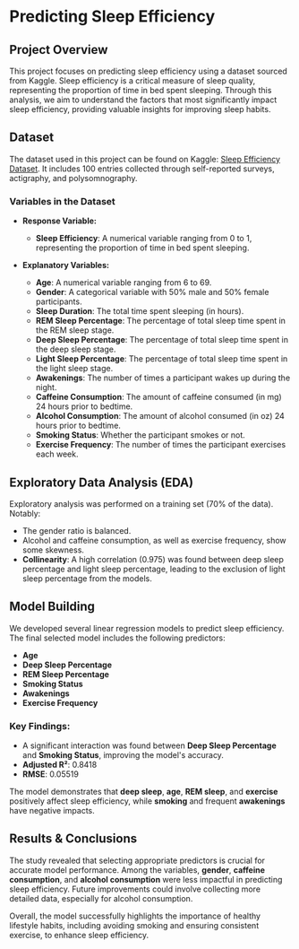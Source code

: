# Predicting Sleep Efficiency

## Project Overview

This project focuses on predicting sleep efficiency using a dataset sourced from Kaggle. Sleep efficiency is a critical measure of sleep quality, representing the proportion of time in bed spent sleeping. Through this analysis, we aim to understand the factors that most significantly impact sleep efficiency, providing valuable insights for improving sleep habits.

## Dataset

The dataset used in this project can be found on Kaggle: [Sleep Efficiency Dataset](https://www.kaggle.com/datasets/equilibriumm/sleep-efficiency). It includes 100 entries collected through self-reported surveys, actigraphy, and polysomnography.

### Variables in the Dataset

- **Response Variable:**

  - **Sleep Efficiency**: A numerical variable ranging from 0 to 1, representing the proportion of time in bed spent sleeping.

- **Explanatory Variables:**
  - **Age**: A numerical variable ranging from 6 to 69.
  - **Gender**: A categorical variable with 50% male and 50% female participants.
  - **Sleep Duration**: The total time spent sleeping (in hours).
  - **REM Sleep Percentage**: The percentage of total sleep time spent in the REM sleep stage.
  - **Deep Sleep Percentage**: The percentage of total sleep time spent in the deep sleep stage.
  - **Light Sleep Percentage**: The percentage of total sleep time spent in the light sleep stage.
  - **Awakenings**: The number of times a participant wakes up during the night.
  - **Caffeine Consumption**: The amount of caffeine consumed (in mg) 24 hours prior to bedtime.
  - **Alcohol Consumption**: The amount of alcohol consumed (in oz) 24 hours prior to bedtime.
  - **Smoking Status**: Whether the participant smokes or not.
  - **Exercise Frequency**: The number of times the participant exercises each week.

## Exploratory Data Analysis (EDA)

Exploratory analysis was performed on a training set (70% of the data). Notably:

- The gender ratio is balanced.
- Alcohol and caffeine consumption, as well as exercise frequency, show some skewness.
- **Collinearity**: A high correlation (0.975) was found between deep sleep percentage and light sleep percentage, leading to the exclusion of light sleep percentage from the models.

## Model Building

We developed several linear regression models to predict sleep efficiency. The final selected model includes the following predictors:

- **Age**
- **Deep Sleep Percentage**
- **REM Sleep Percentage**
- **Smoking Status**
- **Awakenings**
- **Exercise Frequency**

### Key Findings:

- A significant interaction was found between **Deep Sleep Percentage** and **Smoking Status**, improving the model's accuracy.
- **Adjusted R²**: 0.8418
- **RMSE**: 0.05519

The model demonstrates that **deep sleep**, **age**, **REM sleep**, and **exercise** positively affect sleep efficiency, while **smoking** and frequent **awakenings** have negative impacts.

## Results & Conclusions

The study revealed that selecting appropriate predictors is crucial for accurate model performance. Among the variables, **gender**, **caffeine consumption**, and **alcohol consumption** were less impactful in predicting sleep efficiency. Future improvements could involve collecting more detailed data, especially for alcohol consumption.

Overall, the model successfully highlights the importance of healthy lifestyle habits, including avoiding smoking and ensuring consistent exercise, to enhance sleep efficiency.
